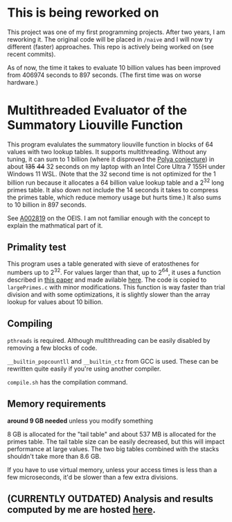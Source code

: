 # This is being reworked on

This project was one of my first programming projects. After two years, I am reworking it. The original code will be placed in `/naive` and I will now try different (faster) approaches. This repo is actively being worked on (see recent commits).

As of now, the time it takes to evaluate 10 billion values has been improved from 406974 seconds to 897 seconds. (The first time was on worse hardware.)

# Multithreaded Evaluator of the Summatory Liouville Function

This program evalulates the summatory liouville function in blocks of 64 values with two lookup tables. It supports multithreading. Without any tuning, it can sum to 1 billion (where it disproved the [Polya conjecture](https://en.wikipedia.org/wiki/P%C3%B3lya_conjecture)) in about ~~135~~ ~~44~~ 32 seconds on my laptop with an Intel Core Ultra 7 155H under Windows 11 WSL. (Note that the 32 second time is not optimized for the 1 billion run because it allocates a 64 billion value lookup table and a 2<sup>32</sup> long primes table. It also down not include the 14 seconds it takes to compress the primes table, which reduce memory usage but hurts time.) It also sums to 10 billion in 897 seconds. 

See [A002819](https://oeis.org/A002819) on the OEIS. I am not familiar enough with the concept to explain the mathmatical part of it.

## Primality test

This program uses a table generated with sieve of eratosthenes for numbers up to 2<sup>32</sup>. For values larger than that, up to 2<sup>64</sup>, it uses a function described in [this paper](https://ceur-ws.org/Vol-1326/020-Forisek.pdf) and made avilable [here](https://people.ksp.sk/~misof/primes/). The code is copied to `largePrimes.c` with minor modifications. This function is way faster than trial division and with some optimizations, it is slightly slower than the array lookup for values about 10 billion. 

## Compiling

`pthreads` is required. Although multithreading can be easily disabled by removing a few blocks of code.

`__builtin_popcountll` and `__builtin_ctz` from GCC is used. These can be rewritten quite easily if you're using another compiler.

`compile.sh` has the compilation command.

## Memory requirements

**around 9 GB needed** unless you modify something

8 GB is allocated for the "tail table" and about 537 MB is allocated for the primes table. The tail table size can be easily decreased, but this will impact performance at large values. The two big tables combined with the stacks shouldn't take more than 8.6 GB.

If you have to use virtual memory, unless your access times is less than a few microseconds, it'd be slower than a few extra divisions. 

## (CURRENTLY OUTDATED) Analysis and results computed by me are hosted [here](https://hsing.org/liouville-sum).
